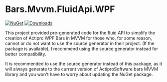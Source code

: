 # Bars.Mvvm.FluidApi.WPF

[![NuGet](https://img.shields.io/nuget/v/Bars.Mvvm.FluidApi.Wpf.svg)](https://www.nuget.org/packages/Bars.Mvvm.FluidApi.Wpf/)
[![Downloads](https://img.shields.io/nuget/dt/Bars.Mvvm.FluidApi.Wpf?label=Downloads)](https://www.nuget.org/packages/Bars.Mvvm.FluidApi.Wpf/)

This project provided pre-generated code for the fluid API to simplify the creation of Actipro WPF Bars in MVVM for those who, for some reason, cannot or do not want to use the source generator in their project.
(If the package is available), I recommend using the source generator instead for better compatibility.

It is recommended to use the source generator instead of this package, as it will always generate to the current version of ActiproSoftware bars MVVM library and you won't have to worry about updating the NuGet package.